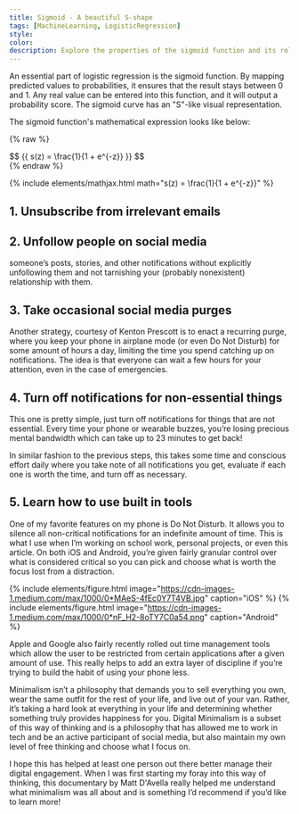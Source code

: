 ```yaml
---
title: Sigmoid - A beautiful S-shape
tags: [MachineLearning, LogisticRegression]
style: 
color: 
description: Explore the properties of the sigmoid function and its role in logistic regression.
---
```


An essential part of logistic regression is the sigmoid function. By mapping predicted values to probabilities, it ensures that the result stays between 0 and 1. Any real value can be entered into this function, and it will output a probability score. The sigmoid curve has an "S"-like visual representation.

The sigmoid function's mathematical expression looks like below:

{% raw %}
<div class="mathjax-display">
  $$ {{ s(z) = \frac{1}{1 + e^{-z}} }} $$
</div>
{% endraw %}

{% include elements/mathjax.html math="s(z) = \frac{1}{1 + e^{-z}}" %}



## 1. Unsubscribe from irrelevant emails



## 2. Unfollow people on social media

someone’s posts, stories, and other notifications without explicitly unfollowing them and not tarnishing your (probably nonexistent) relationship with them.

## 3. Take occasional social media purges



Another strategy, courtesy of Kenton Prescott is to enact a recurring purge, where you keep your phone in airplane mode (or even Do Not Disturb) for some amount of hours a day, limiting the time you spend catching up on notifications. The idea is that everyone can wait a few hours for your attention, even in the case of emergencies.

## 4. Turn off notifications for non-essential things

This one is pretty simple, just turn off notifications for things that are not essential. Every time your phone or wearable buzzes, you’re losing precious mental bandwidth which can take up to 23 minutes to get back!

In similar fashion to the previous steps, this takes some time and conscious effort daily where you take note of all notifications you get, evaluate if each one is worth the time, and turn off as necessary.

## 5. Learn how to use built in tools

One of my favorite features on my phone is Do Not Disturb. It allows you to silence all non-critical notifications for an indefinite amount of time. This is what I use when I’m working on school work, personal projects, or even this article. On both iOS and Android, you’re given fairly granular control over what is considered critical so you can pick and choose what is worth the focus lost from a distraction.

{% include elements/figure.html image="https://cdn-images-1.medium.com/max/1000/0*MAeS-4fEc0Y7T4VB.jpg" caption="iOS" %}
{% include elements/figure.html image="https://cdn-images-1.medium.com/max/1000/0*nF_H2-8oTY7C0a54.png" caption="Android" %}

Apple and Google also fairly recently rolled out time management tools which allow the user to be restricted from certain applications after a given amount of use. This really helps to add an extra layer of discipline if you’re trying to build the habit of using your phone less.

Minimalism isn’t a philosophy that demands you to sell everything you own, wear the same outfit for the rest of your life, and live out of your van. Rather, it’s taking a hard look at everything in your life and determining whether something truly provides happiness for you. Digital Minimalism is a subset of this way of thinking and is a philosophy that has allowed me to work in tech and be an active participant of social media, but also maintain my own level of free thinking and choose what I focus on.

I hope this has helped at least one person out there better manage their digital engagement. When I was first starting my foray into this way of thinking, this documentary by Matt D'Avella really helped me understand what minimalism was all about and is something I’d recommend if you’d like to learn more!
